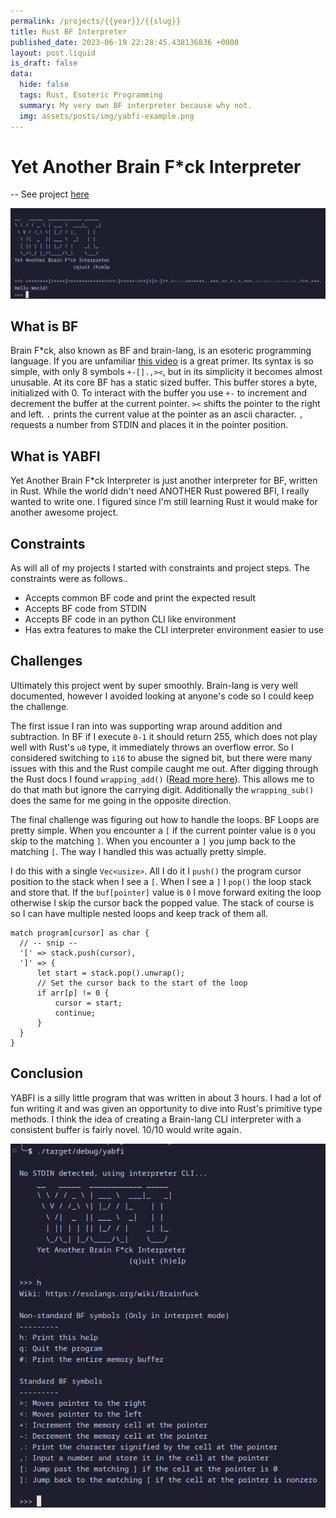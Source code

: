 ```yaml
---
permalink: /projects/{{year}}/{{slug}}
title: Rust BF Interpreter
published_date: 2023-06-19 22:28:45.438136836 +0000
layout: post.liquid
is_draft: false
data:
  hide: false
  tags: Rust, Esoteric Programming 
  summary: My very own BF interpreter because why not.
  img: assets/posts/img/yabfi-example.png
---
```

# Yet Another Brain F*ck Interpreter
-- See project <a href="https://github.com/0x4445565A/yabfi" target="_blank" rel="noopener noreferrer nofollow">here</a>

<img src="/assets/posts/yabfi-hello-world.png">

## What is BF
Brain F*ck, also known as BF and brain-lang, is an esoteric programming language.  If you are unfamiliar <a href="https://www.youtube.com/watch?v=hdHjjBS4cs8" target="_blank" rel="noopener noreferrer nofollow">this video</a> is a great primer. Its syntax is so simple, with only 8 symbols `+-[].,><`, but in its simplicity it becomes almost unusable.  At its core BF has a static sized buffer.  This buffer stores a byte, initialized with 0.  To interact with the buffer you use `+-` to increment and decrement the buffer at the current pointer. `><` shifts the pointer to the right and left. `.` prints the current value at the pointer as an ascii character. `,` requests a number from STDIN and places it in the pointer position.


## What is YABFI
Yet Another Brain F*ck Interpreter is just another interpreter for BF, written in Rust.  While the world didn't need ANOTHER Rust powered BFI, I really wanted to write one.  I figured since I'm still learning Rust it would make for another awesome project.

## Constraints
As will all of my projects I started with constraints and project steps.  The constraints were as follows..
  - Accepts common BF code and print the expected result
  - Accepts BF code from STDIN
  - Accepts BF code in an python CLI like environment
  - Has extra features to make the CLI interpreter environment easier to use

## Challenges
Ultimately this project went by super smoothly.  Brain-lang is very well documented, however I avoided looking at anyone's code so I could keep the challenge.

The first issue I ran into was supporting wrap around addition and subtraction.  In BF if I execute `0-1` it should return 255, which does not play well with Rust's `u8` type, it immediately throws an overflow error.  So I considered switching to `i16` to abuse the signed bit, but there were many issues with this and the Rust compile caught me out.  After digging through the Rust docs I found `wrapping_add()` (<a href="https://doc.rust-lang.org/std/primitive.u8.html#method.wrapping_add" target="_blank" rel="noopener noreferrer nofollow">Read more here</a>).  This allows me to do that math but ignore the carrying digit.  Additionally the `wrapping_sub()` does the same for me going in the opposite direction.

The final challenge was figuring out how to handle the loops.  BF Loops are pretty simple.  When you encounter a `[` if the current pointer value is `0` you skip to the matching `]`.  When you encounter a `]` you jump back to the matching `[`.  The way I handled this was actually pretty simple.

I do this with a single `Vec<usize>`.  All I do it I `push()` the program cursor position to the stack when I see a `[`.  When I see a `]` I `pop()` the loop stack and store that.  If the `buf[pointer]` value is `0` I move forward exiting the loop otherwise I skip the cursor back the popped value.  The stack of course is so I can have multiple nested loops and keep track of them all.

```
match program[cursor] as char {
  // -- snip --
  '[' => stack.push(cursor),
  ']' => {
      let start = stack.pop().unwrap();
      // Set the cursor back to the start of the loop
      if arr[p] != 0 {
          cursor = start;
          continue;
      }
  }
}
```

## Conclusion
YABFI is a silly little program that was written in about 3 hours.  I had a lot of fun writing it and was given an opportunity to dive into Rust's primitive type methods.  I think the idea of creating a Brain-lang CLI interpreter with a consistent buffer is fairly novel.  10/10 would write again.

<img src="/assets/posts/yabfi.png">